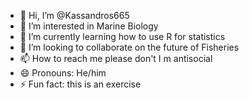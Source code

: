- 👋 Hi, I’m @Kassandros665
- 👀 I’m interested in Marine Biology
- 🌱 I’m currently learning how to use R for statistics
- 💞️ I’m looking to collaborate on the future of Fisheries
- 📫 How to reach me please don't I m antisocial
- 😄 Pronouns: He/him
- ⚡ Fun fact: this is an exercise

<!---
Kassandros665/Kassandros665 is a ✨ special ✨ repository because its `README.md` (this file) appears on your GitHub profile.
You can click the Preview link to take a look at your changes.
--->
